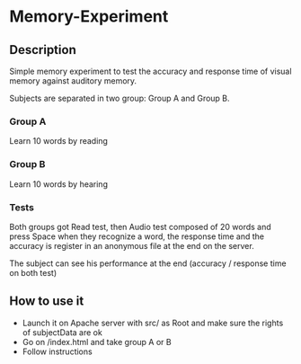 # Memory-Experiment

## Description

Simple memory experiment to test the accuracy and response time of visual memory against auditory memory.

Subjects are separated in two group: Group A and Group B.

### Group A
Learn 10 words by reading

### Group B
Learn 10 words by hearing

### Tests

Both groups got Read test, then Audio test composed of 20 words and press Space when they recognize a word, the response time and the accuracy is register in an anonymous file at the end on the server.

The subject can see his performance at the end (accuracy / response time on both test)


## How to use it 
- Launch it on Apache server with src/ as Root and make sure the rights of subjectData are ok
- Go on /index.html and take group A or B
- Follow instructions
